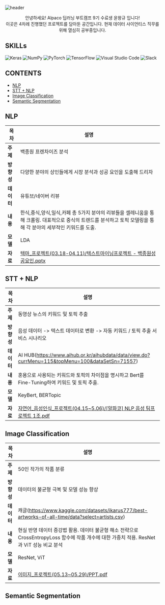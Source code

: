 
![header](https://capsule-render.vercel.app/api?type=Waving&color=auto&height=300&fontAlignY=50&fontAlign=50&section=header&text=Alpaco%20Deep%20Learning%20BootCamp&fontSize=50)
<div align=center>
안녕하세요!  Alpaco 딥러닝 부트캠프 9기 수료생 윤왕규 입니다!<br/>
이곳은 4차례 진행했던 프로젝트를 담아둔 공간입니다. 현재 데이터 사이언티스 직무를 위해 열심히 공부중입니다.
</div>

## SKILLs
![Keras](https://img.shields.io/badge/Keras-%23D00000.svg?style=for-the-badge&logo=Keras&logoColor=white)
![NumPy](https://img.shields.io/badge/numpy-%23013243.svg?style=for-the-badge&logo=numpy&logoColor=white)
![PyTorch](https://img.shields.io/badge/PyTorch-%23EE4C2C.svg?style=for-the-badge&logo=PyTorch&logoColor=white)
![TensorFlow](https://img.shields.io/badge/TensorFlow-%23FF6F00.svg?style=for-the-badge&logo=TensorFlow&logoColor=white)
![Visual Studio Code](https://img.shields.io/badge/Visual%20Studio%20Code-0078d7.svg?style=for-the-badge&logo=visual-studio-code&logoColor=white)
![Slack](https://img.shields.io/badge/Slack-4A154B?style=for-the-badge&logo=slack&logoColor=white)

## CONTENTS
 - [NLP](#nlp)
 - [STT + NLP](#stt-+-nlp)
 - [Image Classification](#image-classification)
 - [Semantic Segmentation](#semantic-segmentation)

## NLP
목차 | 설명 |
-----|------|
 **주제** | 백종원 프렌차이즈 분석
**방향성** | 다양한 분야의 상인들에게 시장 분석과 성공 요인을 도출해 드리자 
**데이터** | 유튜브/네이버 리뷰 
**내용** | 한식,중식,양식,일식,카페 총 5가지 분야의 리뷰들을 셀레니움을 통해 크롤링.  대표적으로 중식의 트렌드를 분석하고 토픽 모델링을 통해 각 분야의 세부적인 키워드를 도출.
**모델** | LDA 
**자료** | [텍마_프로젝트(03.18-04.11)/텍스트마이닝프로젝트 - 백종원성공요인.pptx](https://github.com/yoonwanggyu/-2024-Alpaco_Project/blob/main/%ED%85%8D%EB%A7%88_%ED%94%84%EB%A1%9C%EC%A0%9D%ED%8A%B8(03.18-04.11)/%ED%85%8D%EC%8A%A4%ED%8A%B8%EB%A7%88%EC%9D%B4%EB%8B%9D%ED%94%84%EB%A1%9C%EC%A0%9D%ED%8A%B8%20-%20%EB%B0%B1%EC%A2%85%EC%9B%90%EC%84%B1%EA%B3%B5%EC%9A%94%EC%9D%B8.pptx)


## STT + NLP
목차 | 설명 | 
-----|------|
**주제** | 동영상 뉴스의 키워드 및 토픽 추출
**방향성** | 음성 데이터 -> 텍스트 데이터로 변환 -> 자동 키워드 / 토픽 추출 서비스 시나리오 
**데이터** | AI HUB(https://www.aihub.or.kr/aihubdata/data/view.do?currMenu=115&topMenu=100&dataSetSn=71557)
**내용** | 혼용으로 사용되는 키워드와 토픽의 차이점을 명시하고 Bert를 Fine-Tuning하여 키워드 및 토픽 추출.
**모델** | KeyBert, BERTopic 
**자료** | [자연어_음성인식_프로젝트(04.15~5.06)/[알파코] NLP 음성 팀프로젝트 1조.pdf](https://github.com/yoonwanggyu/-2024-Alpaco_Project/blob/main/%EC%9E%90%EC%97%B0%EC%96%B4_%EC%9D%8C%EC%84%B1%EC%9D%B8%EC%8B%9D_%ED%94%84%EB%A1%9C%EC%A0%9D%ED%8A%B8(04.15~5.06)/%5B%EC%95%8C%ED%8C%8C%EC%BD%94%5D%20NLP%20%EC%9D%8C%EC%84%B1%20%ED%8C%80%ED%94%84%EB%A1%9C%EC%A0%9D%ED%8A%B8%201%EC%A1%B0.pdf)

## Image Classification
목차 | 설명 
-----|------|
**주제** | 50인 작가의 작품 분류 
**방향성** | 데이터의 불균형 극복 및 모델 성능 향상 
**데이터** | 캐글(https://www.kaggle.com/datasets/ikarus777/best-artworks-of-all-time/data?select=artists.csv) 
**내용** | 현실 반영 데이터 증강법 활용. 데이터 불균형 해소 전략으로 CrossEntropyLoss 함수에 작품 개수에 대한 가중치 적용. ResNet과 ViT 성능 비교 분석
**모델** | ResNet, ViT 
**자료** | [이미지_프로젝트(05.13~05.29)/PPT.pdf](https://github.com/yoonwanggyu/-2024-Alpaco_Project/blob/main/%EC%9D%B4%EB%AF%B8%EC%A7%80_%ED%94%84%EB%A1%9C%EC%A0%9D%ED%8A%B8(05.13~05.29)/PPT.pdf)


## Semantic Segmentation


 
